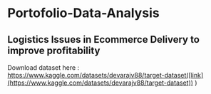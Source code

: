 # Portofolio-Data-Analysis



## Logistics Issues in Ecommerce Delivery to improve profitability
Download dataset here : https://www.kaggle.com/datasets/devarajv88/target-dataset([link](https://www.kaggle.com/datasets/devarajv88/target-dataset))
)
